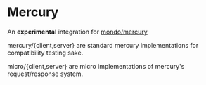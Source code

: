 # Mercury

An **experimental** integration for [mondo/mercury](https://github.com/mondough/mercury)

mercury/{client,server} are standard mercury implementations for compatibility testing sake.

micro/{client,server} are micro implementations of mercury's request/response system.
